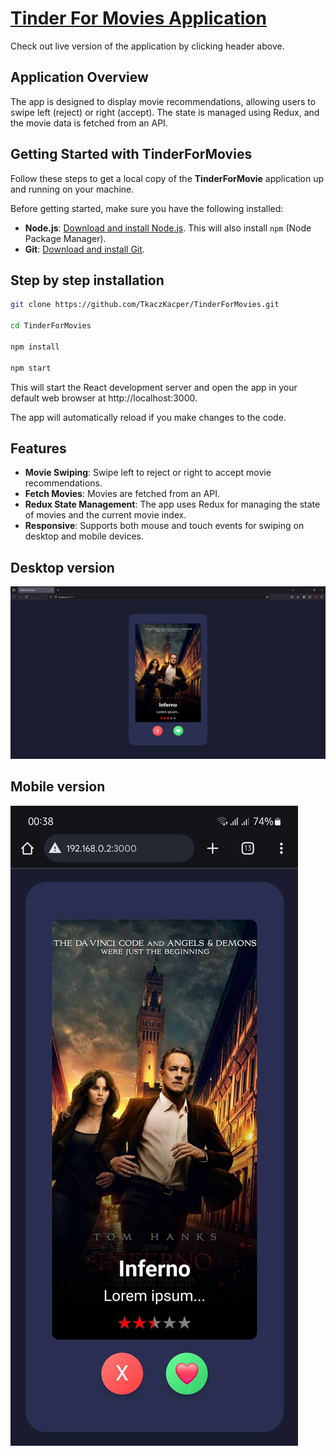 # [Tinder For Movies Application](https://tkaczkacper.github.io/TinderForMovies/)

Check out live version of the application by clicking header above.

## Application Overview

The app is designed to display movie recommendations, allowing users to swipe left (reject) or right (accept). The state is managed using Redux, and the movie data is fetched from an API.

## Getting Started with TinderForMovies

Follow these steps to get a local copy of the **TinderForMovie** application up and running on your machine.

Before getting started, make sure you have the following installed:

- **Node.js**: [Download and install Node.js](https://nodejs.org/). This will also install `npm` (Node Package Manager).
- **Git**: [Download and install Git](https://git-scm.com/).

## Step by step installation

```bash
git clone https://github.com/TkaczKacper/TinderForMovies.git

cd TinderForMovies

npm install

npm start
```
This will start the React development server and open the app in your default web browser at http://localhost:3000.

The app will automatically reload if you make changes to the code.

## Features
- **Movie Swiping**: Swipe left to reject or right to accept movie recommendations.
- **Fetch Movies**: Movies are fetched from an API.
- **Redux State Management**: The app uses Redux for managing the state of movies and the current movie index.
- **Responsive**: Supports both mouse and touch events for swiping on desktop and mobile devices.

## Desktop version

![Desktop image](https://github.com/TkaczKacper/TinderForMovies/blob/main/app_images/Desktop.jpg?raw=true)

## Mobile version

![Mobile image](https://github.com/TkaczKacper/TinderForMovies/blob/main/app_images/mobile.jpg?raw=true)
